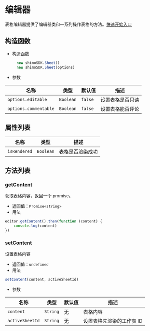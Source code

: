 # 编辑器

表格编辑器提供了编辑器类和一系列操作表格的方法。[快速开始入口](/quick-start.html)

## 构造函数

* 构造函数

  ```js
    new shimoSDK.Sheet()
    new shimoSDK.Sheet(options)
  ```

* 参数

|名称|类型|默认值|描述|
| -- | -- | -- | -- |
| `options.editable` | `Boolean` | `false` |设置表格是否只读|
| `options.commentable` | `Boolean` | `false` |设置表格能否评论|

## 属性列表

|名称|类型|描述|
| -- | -- | -- |
| `isRendered` | `Boolean` |表格是否渲染成功|

## 方法列表

### getContent
  获取表格内容，返回一个 promise。

  * 返回值：`Promise<string>`
  * 用法

  ```js
  editor.getContent().then(function (content) {
      console.log(content)
  })
  ```

### setContent
  设置表格内容

  * 返回值：`undefined`
  * 用法

  ```js
  setContent(content, activeSheetId)
  ```

  * 参数

|名称|类型|默认值|描述|
| -- | -- | -- | -- |
| `content` | `String` | 无 |表格内容|
| `activeSheetId` | `String` | 无 |设置表格先渲染的工作表 ID|

